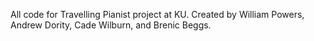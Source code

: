 All code for Travelling Pianist project at KU. Created by William Powers, Andrew Dority, Cade Wilburn, and Brenic Beggs.
